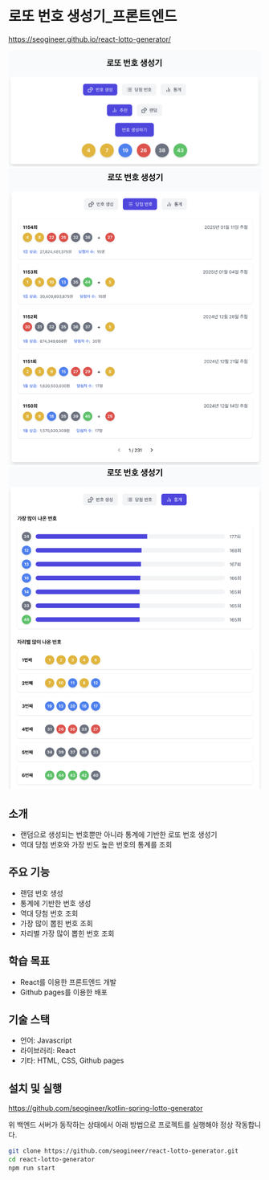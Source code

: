 # 로또 번호 생성기_프론트엔드

https://seogineer.github.io/react-lotto-generator/

![Main Screenshot](screenshot1.png)
![Main Screenshot](screenshot2.png)
![Main Screenshot](screenshot3.png)

## 소개
- 랜덤으로 생성되는 번호뿐만 아니라 통계에 기반한 로또 번호 생성기
- 역대 당첨 번호와 가장 빈도 높은 번호의 통계를 조회

## 주요 기능
- 랜덤 번호 생성
- 통계에 기반한 번호 생성
- 역대 당첨 번호 조회
- 가장 많이 뽑힌 번호 조회
- 자리별 가장 많이 뽑힌 번호 조회

## 학습 목표
- React를 이용한 프론트엔드 개발
- Github pages를 이용한 배포

## 기술 스택
- 언어: Javascript
- 라이브러리: React
- 기타: HTML, CSS, Github pages

## 설치 및 실행
https://github.com/seogineer/kotlin-spring-lotto-generator

위 백엔드 서버가 동작하는 상태에서 아래 방법으로 프로젝트를 실행해야 정상 작동합니다.

```bash
git clone https://github.com/seogineer/react-lotto-generator.git
cd react-lotto-generator
npm run start
```